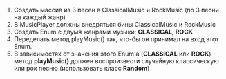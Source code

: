 1. Создать массив из 3 песен в ClassicalMusic и RockMusic (по 3 песни на каждый жанр)
2. В MusicPlayer должны внедряться бины ClassicalMusic и RockMusic
3. Создать Enum с двумя жанрами музыки: **CLASSICAL, ROCK**
4. Переделать метод playMusic() так, что-бы он принимал на вход этот Enum.
5. В зависимостях от значения этого Enum'a (**CLASSICAL** или **ROCK**) метод **playMusic()** должен воспроизвести случайную классическую или рок песню (использовать класс **Random**)
